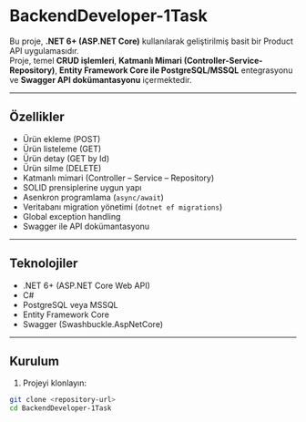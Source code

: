 # BackendDeveloper-1Task

Bu proje, **.NET 6+ (ASP.NET Core)** kullanılarak geliştirilmiş basit bir Product API uygulamasıdır.  
Proje, temel **CRUD işlemleri**, **Katmanlı Mimari (Controller-Service-Repository)**, **Entity Framework Core ile PostgreSQL/MSSQL** entegrasyonu ve **Swagger API dokümantasyonu** içermektedir.

---

## Özellikler

- Ürün ekleme (POST)
- Ürün listeleme (GET)
- Ürün detay (GET by Id)
- Ürün silme (DELETE)
- Katmanlı mimari (Controller – Service – Repository)
- SOLID prensiplerine uygun yapı
- Asenkron programlama (`async/await`)
- Veritabanı migration yönetimi (`dotnet ef migrations`)
- Global exception handling
- Swagger ile API dokümantasyonu

---

## Teknolojiler

- .NET 6+ (ASP.NET Core Web API)
- C#
- PostgreSQL veya MSSQL
- Entity Framework Core
- Swagger (Swashbuckle.AspNetCore)

---

## Kurulum

1. Projeyi klonlayın:

```bash
git clone <repository-url>
cd BackendDeveloper-1Task
